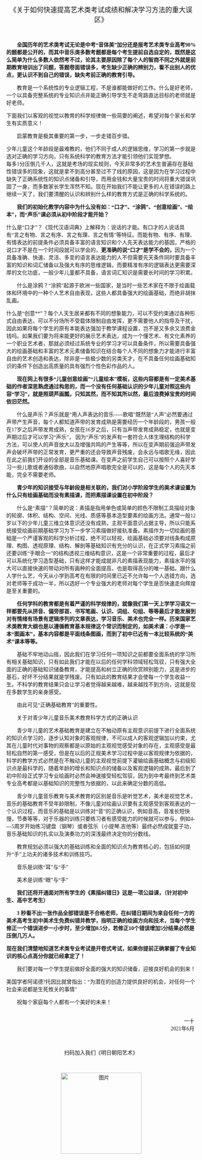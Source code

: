 <section style="text-indent: 0em;text-align: center;"><span style="font-family: 宋体;text-indent: 63px;font-size: 18px;">《关于如何快速提高艺术类考试成绩和解决学习方法的重大误区》</span></section><p style="text-indent:56px;"><span style="font-family:Calibri;font-size:14px;">&nbsp;</span></p><p style="text-align: left;text-indent: 2em;"><strong><span style="font-family:宋体;font-size:14px;"><span style="font-family:宋体;">全国历年的艺术类考试无论是中考</span><span style="font-family:宋体;">“音体美”加分还是报考艺术类专业高考</span><span style="font-family:Calibri;">90%</span><span style="font-family:宋体;">的题都是公开的，而其中音乐类多数考题都是每个考生提前自选自定的，既然是这么简单为什么多数人依然考不过，论其主要原因除了每个人的智商不同之外就是前期教育培训出了问题，答题卷面错误多，考生缺少正确的辨别力，看不出别人的优点，更认识不到自己的错误，缺失考前正确的教育引导。</span></span></strong></p><p style="text-align: left;text-indent: 2em;"><span style="font-family:宋体;font-size:14px;">教育是一个系统性的专业逻辑工程，不是谁都能做好的工作。什么是好老师，一个以具备完整系统的专业知识点并能正确引导学生不走弯路直达目标的老师就是好老师。</span></p><section style="text-indent: 0em;text-align: left;"><span style="font-family:宋体;font-size:14px;">下面我们以客观的视觉以教育的科学规律做一些简要的阐述，希望对每个家长和学生有实质意义！</span></section><p style="text-align: left;text-indent: 2em;"><span style="font-family:宋体;font-size:14px;">启蒙教育是极其重要的第一步，一步走错百步错。</span></p><section style="text-indent: 0em;text-align: left;"><span style="font-family:宋体;font-size:14px;">少年儿童这个年龄段是最难教的，他们不同于成人的逻辑思维，学习的第一步就是选对正确的学习方向，只有系统科学的教育方法才能引领他们实现梦想。</span></section><section style="text-indent: 0em;text-align: left;"><span style="font-family:宋体;font-size:14px;"><span style="font-family:宋体;">每多</span><span style="font-family:Calibri;">1</span><span style="font-family:宋体;">分压倒几千人，这就是考场的现实规则，今天非常多的艺术生普遍存在基础性错误多的现象，这就是拿不到高分甚至过不了线的原因，这是因为在学习过程中缺失了正确系统性的知识点储备和引导，而用金钱和大量宝贵的时间将重大错误巩固了一身，而多数家长学生浑然不知。现在开始我们不能让更多的人在错误的路上继续一天了，我们要清醒的认识和辨别什么样的教育方式是正确的科学系统的。</span></span></section><p style="text-align: left;text-indent: 2em;"><strong><span style="font-family:宋体;font-size:14px;"><span style="font-family:宋体;">我们的初始化教学内容中为什么没有如：</span><span style="font-family:宋体;">“口才”、“涂鸦”、“创意绘画”、“绘本”，而“声乐”课必须从初中阶段才能开始？</span></span></strong></p><section style="text-indent: 0em;text-align: left;"><span style="font-family:宋体;font-size:14px;"><span style="font-family:宋体;">什么是</span><span style="font-family:宋体;">“口才”？《现代汉语词典》上解释为：说话的才能。有口才的人说话具有“言之有物、言之有序、言之有理、言之有情”等特征。而能有物、有序、有理、有情表达的前提条件必须具备丰富的语言知识和个人先天表达能力的基因，严格的说口才不是在一个时间段就可以学会的，</span></span><strong><span style="font-family:宋体;font-size:14px;"><span style="font-family:宋体;">更准确的说</span><span style="font-family:宋体;">“口才”是学不会的，</span></span></strong><span style="font-family:宋体;font-size:14px;">因为一个具备准确、快速、灵活、多变的语言表达能力的人不但需要先天条件同时要具备丰富的知识和词汇储备以及强大有序的思维逻辑，而要精准有序的逻辑表达更需要深厚的文化功底，一般少年儿童都不具备，语言词汇知识是需要长时间的学习积累。</span></section><p style="text-align: left;text-indent: 2em;"><span style="font-family:宋体;font-size:14px;"><span style="font-family:宋体;">什么是涂鸦？</span><span style="font-family:宋体;">“涂鸦”起源于欧洲一些国家，是当时一些艺术家在不限于绘画载体和环境中的一种个人艺术自由表现，这些人都具备强大的绘画基础，而绝非胡抹乱画。</span></span></p><section style="text-align: left;text-indent: 0em;"><span style="font-family:宋体;font-size:14px;"><span style="font-family:宋体;">什么是</span><span style="font-family:宋体;">“创意</span><span style="font-family:Calibri;">**</span><span style="font-family:宋体;">”？每个人天生居来都有不同的想象能力，可以不受约束通过各种形式自由表达，可以不分场所不受载体限制自由发挥，更不需要他人的指导及干扰，因此如果将每个学生的原有本能表达强加于教学课程设置，岂不是又多余又浪费金钱吗。如果我们要为将来能更好的展示艺术表达，成为一个懂艺术、有文化素养的一个职业艺术者，那就必须经过系统专业的学习才可以具备条件，所以需要具备强大的绘画基础和丰富的艺术元素储备知识在结合每个人不同的想象力才能进行丰富自由的艺术创造和表达，除非是一些极少数的另类天才，在不具备任何绘画基础知识的条件下创造出高质量的具有强烈个性色彩作品的人。</span></span></section><p style="text-align: left;text-indent: 2em;"><strong><span style="font-family:宋体;font-size:14px;"><span style="font-family:宋体;">现在网上有很多</span><span style="font-family:宋体;">“儿童创意绘画”“儿童绘本”模板，这些内容都是有一定美术基础的作者深思熟虑通过构思的，而一个没有任何基础认识的少年儿童对照这些内容“学习”，就是照葫芦画瓢，只知其然，而不知其所以然，最后浪费掉宝贵的时间依旧茫然。</span></span></strong></p><p style="text-align: left;text-indent: 2em;"><span style="font-family:宋体;font-size:14px;"><span style="font-family:宋体;">什么是声乐？声乐就是</span><span style="font-family:宋体;">“用人声表达的音乐</span><span style="font-family:Calibri;">-----</span><span style="font-family:宋体;">歌唱”既然是“人声”必然要通过声带产生声音，每个人都知道声带的发育成熟是需要经历一个年龄段的，男孩一般在</span><span style="font-family:Calibri;">17</span><span style="font-family:宋体;">岁之后声带发育成熟，女孩在</span><span style="font-family:Calibri;">16</span><span style="font-family:宋体;">岁之后，只有当声带发育成熟稳定，也就是变声期过后才可以学习“声乐”， 因为“声乐”的发声有一套符合人体生理结构的科学方法，可以使人的声音放大以及增强共鸣的产生等等，所以在变声期前强迫声带发声会破坏声带的正常发育，更严重的还会导致声音残废，会永远与唱歌无缘，因此在此之前我们开设的全部是音乐基础课。在变声之前学生自己可以按照个人喜好学习一些儿歌或者通俗歌曲，以自然地原声唱歌完全是可以的，这是每个人的先天本能，完全不需要老师。</span></span></p><p style="text-align: left;text-indent: 2em;"><strong><span style="font-family:宋体;font-size:14px;">青少年的知识接受与年龄段是相关联的，我们对小学阶段学生的美术课设置为什么只有绘画基础而没有素描课，而把素描课设置在初中阶段？</span></strong></p><p style="text-align: left;text-indent: 2em;"><span style="font-family:宋体;font-size:14px;"><span style="font-family:宋体;">什么是</span><span style="font-family:宋体;">“素描”？简单的说：素描是指用单色或简单的颜色不限制工具描绘对象的轮廓、体积、结构、空间、光线、质感等基本造型要素的绘画方法。通常一般</span><span style="font-family:Calibri;">12</span><span style="font-family:宋体;">岁以下的少年儿童三维立体意识还没有成熟，主观平面意识占据主导，所以只能系统接受绘画前期基础学习为下一步学习素描做好接轨准备。素描作为一切绘画的基础是一个严谨客观的科学分析过程，绝不可以轻视，绘画基础必须要对线条构成原理、构图、透视原理、结构、解剖等基础知识有充分的认识，在正式学习素描之前还要训练“手眼合一”的结构透视三维结构意识，这是一个非常重要的过程，最后才可以系统化学习造型基础，只有这样才能成就非凡的素描表现能力，素描水平的强大可以直接快速的带动对所有画种的全面提高，也是取得高分的唯一基础。跟什么人学什么艺，今天从小学到高考在有限的时间里已近不允许每一个人选错方向，选对老师等于成功一半，所以选好一个专业强大的老师对每个学生是否快速走向辉煌是至关重要的。</span></span></p><p style="text-align: left;text-indent: 2em;"><strong><span style="font-family:宋体;font-size:14px;"><span style="font-family:宋体;">任何学科的教育都是有着严谨的科学规律的，就像我们第一天上学学习语文一样都要先从拼音、偏旁部首、书写笔画、认识、词组、句组、等等最后才能发展到对有情绪有场景有逻辑序列的文章表达，学习音乐、美术也完全一样。历来国家艺术类教育大纲也是以遵循教育基本规律这个常识而制定的，如美术课：小学是一本</span><span style="font-family:宋体;">“图画本”，基本内容都是平面线条图画，而到了初中已近有一本比较系统的“美术”课本等等。</span></span></strong></p><p style="text-align: left;text-indent: 2em;"><span style="font-family:宋体;font-size:14px;">基础不牢地动山摇，因此我们在学习任何一项知识之前都要全面系统的学习所有相关基础知识，只有如此我们才能在以后的任何学科领域轻松驾驭，只有强大全面的正确的基础知识储备教育，才能提高和树立正确的欣赏辨别能力，这是进步的基石，好坏不分结果就是学残废。只有如此的教育结果才会使每一个学生收益一生。不科学的教育结果只会让学习者觉得越来越难，越来越找不到方向，这就是现在多数学生的亲身感受。</span></p><p style="text-align: left;text-indent: 2em;"><span style="font-family:宋体;font-size:14px;"><span style="font-family:宋体;">由此可见</span><span style="font-family:宋体;">“正确基础教育”的重要性。</span></span></p><p style="text-align: left;text-indent: 2em;"><span style="font-family:宋体;font-size:14px;">关于对青少年儿童音乐美术教育科学方式的正确认识</span></p><p style="text-align: left;text-indent: 2em;"><span style="font-family:宋体;font-size:14px;">青少年儿童的艺术基础教育是建立在不触动原有主观意识前提下进行全面系统的知识点学习的，逐步认知对象的客观规律，不可以成人的客观逻辑加以约束，尤其在儿童时代对事物的观察都是以原始的主观视觉感受对象的存在，主观感受是最轻松自然的第一感受，但是在以后的正规美术学习过程中是以客观规律为依据的，科学的教学方式必然是在不触动儿童的主观视觉前提下灌输绘画基础概念与初级知识点是最科学的，随着年龄的增长和知识点的储备以及客观逻辑的成熟，最后到了初中阶段正式学习专业绘画时必然会神速接受轻松驾驭，因为到中考最终到艺术类专业高考都是以基础知识的完整性为依据的，以此来确定分数的高低。</span></p><p style="text-align: left;text-indent: 2em;"><span style="font-family:宋体;font-size:14px;"><span style="font-family:宋体;">青少年儿童音乐教育与美术教育的区别是音乐是听觉艺术，美术是视觉艺术，音乐的基础教育不受年龄限制，不像儿童对绘画认识要有主观感受到客观表达的一个认识过程，而音乐的基础是以训练对</span><span style="font-family:宋体;">“音”的正确认识，例如音高，音准长短快慢，节奏等等，对于乐器的训练只要练习者有感受能力的时候就可以参与，例如</span><span style="font-family:Calibri;">4----5</span><span style="font-family:宋体;">周岁开始练习键盘（钢琴）或者弦乐（小提琴</span><span style="font-family:Calibri;">,</span><span style="font-family:宋体;">吉他等）最终必然成就童子功，音乐基础知识的扎实以及演奏功力的深浅最终决定你的分数线。</span></span></p><p style="text-align: left;text-indent: 2em;"><span style="font-family:宋体;font-size:14px;"><span style="font-family:宋体;">教育规划必须以强大的基础训练和全面的知识点为教育核心的，包括如何提升</span><span style="font-family:宋体;">“手”上功夫的诸多技术和训练技巧。</span></span></p><p style="text-align: left;text-indent: 2em;"><span style="font-family:宋体;font-size:14px;"><span style="font-family:宋体;">音乐是训练</span><span style="font-family:宋体;">“耳”与“手”</span></span></p><p style="text-align: left;text-indent: 2em;"><span style="font-family:宋体;font-size:14px;"><span style="font-family:宋体;">美术是训练</span><span style="font-family:宋体;">“眼”与“手”</span></span></p><p style="text-align: left;text-indent: 2em;"><strong style="text-indent: 0em;"><span style="font-family:宋体;font-size:14px;">我们还将开通面对所有学生的《素描纠错日》这是一项公益课，（针对初中生、高中艺考生）</span></strong></p><p style="text-align: left;text-indent: 2em;"><strong style="text-indent: 0em;"><span style="font-family:宋体;font-size:14px;"><span style="font-family:Calibri;">3 </span>秒看不出一张作品全部错误是不合格老师，在纠错日期间为来自任何一方的美术高考生初中美术生免费纠错并教学，指明正确的绘画方向和技术，当每个学生修正一个错误进步一小步时，至少增加<span style="font-family:Calibri;">0.5</span>分，若修正<span style="font-family:Calibri;">10</span>个错误增加<span style="font-family:Calibri;">5</span>分结果必然是压倒几万人。</span></strong></p><section style="text-align: left;text-indent: 0em;"><strong><span style="font-family:宋体;font-size:14px;"><span style="font-family:宋体;"></span></span></strong></section><section style="text-align: left;text-indent: 0em;"><strong><span style="font-family:宋体;font-size:14px;">现在我们清楚地知道艺术类专业考试是开卷式考试，如果你提前正确掌握了专业知识的核心点高分你就已经拿定了！</span></strong></section><p style="text-align: left;text-indent: 2em;"><span style="font-family: 宋体;font-size: 14px;text-indent: 0em;">我们要对每一个学生提前做好全面的强大的知识储备，迎接良好机会的到来！</span></p><section style="text-align: left;text-indent: 0em;"><span style="font-family:宋体;font-size:14px;"><span style="font-family:宋体;">美国学者阿诺德</span><span style="font-family:Calibri;">?</span><span style="font-family:宋体;">托因比就曾指出：“为潜在的创造力提供良好的机会，对任何一个社会来说都是生死攸关的事情”</span></span></section><p style="text-align: left;text-indent: 2em;"><span style="font-family: 宋体;font-size: 14px;text-indent: 0em;">祝每个家庭每个人都有一个美好的未来！</span></p><section style="text-indent: 0em;text-align: left;"><span style="font-family:宋体;font-size:14px;">&nbsp;&nbsp;&nbsp;&nbsp;&nbsp;&nbsp;&nbsp;&nbsp;&nbsp;&nbsp;&nbsp;&nbsp;&nbsp;&nbsp;&nbsp;&nbsp;&nbsp;&nbsp;&nbsp;&nbsp;&nbsp;&nbsp;&nbsp;&nbsp;&nbsp;&nbsp;&nbsp;&nbsp;&nbsp;&nbsp;&nbsp;&nbsp;&nbsp;&nbsp;&nbsp;&nbsp;&nbsp;&nbsp;&nbsp;&nbsp;&nbsp;</span></section><section style="text-indent: 0em;text-align: right;"><span style="font-family:宋体;font-size:14px;">一十&nbsp;</span></section><section style="text-indent: 0em;text-align: right;"><span style="font-family:Calibri;font-size:14px;">2021</span><span style="font-family:宋体;font-size:14px;"><span style="font-family:宋体;">年</span><span style="font-family:Calibri;">6</span><span style="font-family:宋体;">月</span></span><span style="font-family: Calibri;font-size: 14px;text-indent: 287px;">&nbsp;</span></section><p style="text-indent:217px;"><span style="font-family:Calibri;font-size:14px;">&nbsp;</span></p><section style="text-indent: 0em;text-align: center;"><span style="font-family: 宋体;font-size: 14px;">扫码加入我们《明日朝阳艺术》</span></section><p style="text-indent:294px;"><span style="font-family:Calibri;font-size:14px;">&nbsp;</span></p><p style="text-align: center;"><img class="rich_pages" data-cropselx1="0" data-cropselx2="215" data-cropsely1="0" data-cropsely2="216" data-galleryid="" data-ratio="1.0046511627906978" data-s="300,640" data-src="https://mmbiz.qpic.cn/mmbiz_png/vouNxxqXzGXx7d9ib44D055qelYFfq5y1PhqpypusBwU5uVDvtzIuQOFyP9vq5ibFaNb7DebbsqHWtTNFL6nmkwQ/640?wx_fmt=png" data-type="png" data-w="215" style="width: 215px !important; height: auto !important; visibility: visible !important;" _width="215px" src="https://upload-images.jianshu.io/upload_images/26391426-eeace5ca5fa0ac82.png" crossorigin="anonymous" alt="图片" data-fail="0"></p>